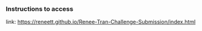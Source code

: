 ### Instructions to access
link: https://reneett.github.io/Renee-Tran-Challenge-Submission/index.html
